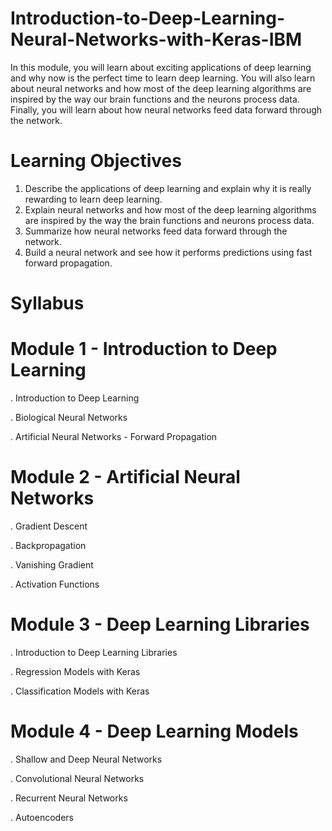 # Introduction-to-Deep-Learning-Neural-Networks-with-Keras-IBM
In this module, you will learn about exciting applications of deep learning and why now is the perfect time to learn deep learning. You will also learn about neural networks and how most of the deep learning algorithms are inspired by the way our brain functions and the neurons process data. Finally, you will learn about how neural networks feed data forward through the network.

# Learning Objectives

1. Describe the applications of deep learning and explain why it is really rewarding to learn deep learning.
2. Explain neural networks and how most of the deep learning algorithms are inspired by the way the brain functions and neurons process data.
3. Summarize how neural networks feed data forward through the network.
4. Build a neural network and see how it performs predictions using fast forward propagation.

# Syllabus
# Module 1 - Introduction to Deep Learning

. Introduction to Deep Learning

. Biological Neural Networks

. Artificial Neural Networks - Forward Propagation

# Module 2 - Artificial Neural Networks

. Gradient Descent

. Backpropagation

. Vanishing Gradient

. Activation Functions

# Module 3 - Deep Learning Libraries

. Introduction to Deep Learning Libraries

. Regression Models with Keras

. Classification Models with Keras

# Module 4 - Deep Learning Models

. Shallow and Deep Neural Networks

. Convolutional Neural Networks

. Recurrent Neural Networks

. Autoencoders
   
